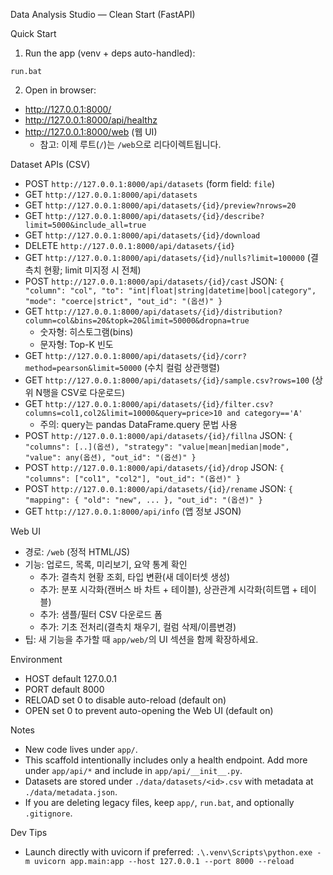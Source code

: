 Data Analysis Studio — Clean Start (FastAPI)

Quick Start

1) Run the app (venv + deps auto-handled):

```
run.bat
```

2) Open in browser:

- http://127.0.0.1:8000/
- http://127.0.0.1:8000/api/healthz
- http://127.0.0.1:8000/web  (웹 UI)
  - 참고: 이제 루트(`/`)는 `/web`으로 리다이렉트됩니다.

Dataset APIs (CSV)

- POST `http://127.0.0.1:8000/api/datasets` (form field: `file`)
- GET  `http://127.0.0.1:8000/api/datasets`
- GET  `http://127.0.0.1:8000/api/datasets/{id}/preview?nrows=20`
- GET  `http://127.0.0.1:8000/api/datasets/{id}/describe?limit=5000&include_all=true`
 - GET  `http://127.0.0.1:8000/api/datasets/{id}/download`
 - DELETE `http://127.0.0.1:8000/api/datasets/{id}`
 - GET  `http://127.0.0.1:8000/api/datasets/{id}/nulls?limit=100000` (결측치 현황; limit 미지정 시 전체)
 - POST `http://127.0.0.1:8000/api/datasets/{id}/cast` JSON: `{ "column": "col", "to": "int|float|string|datetime|bool|category", "mode": "coerce|strict", "out_id": "(옵션)" }`
 - GET  `http://127.0.0.1:8000/api/datasets/{id}/distribution?column=col&bins=20&topk=20&limit=50000&dropna=true`
     - 숫자형: 히스토그램(bins)
     - 문자형: Top-K 빈도
  - GET  `http://127.0.0.1:8000/api/datasets/{id}/corr?method=pearson&limit=50000` (수치 컬럼 상관행렬)
  - GET  `http://127.0.0.1:8000/api/datasets/{id}/sample.csv?rows=100` (상위 N행을 CSV로 다운로드)
  - GET  `http://127.0.0.1:8000/api/datasets/{id}/filter.csv?columns=col1,col2&limit=10000&query=price>10 and category=='A'`
    - 주의: query는 pandas DataFrame.query 문법 사용
  - POST `http://127.0.0.1:8000/api/datasets/{id}/fillna` JSON: `{ "columns": [..](옵션), "strategy": "value|mean|median|mode", "value": any(옵션), "out_id": "(옵션)" }`
  - POST `http://127.0.0.1:8000/api/datasets/{id}/drop` JSON: `{ "columns": ["col1", "col2"], "out_id": "(옵션)" }`
  - POST `http://127.0.0.1:8000/api/datasets/{id}/rename` JSON: `{ "mapping": { "old": "new", ... }, "out_id": "(옵션)" }`
 - GET  `http://127.0.0.1:8000/api/info` (앱 정보 JSON)

Web UI

- 경로: `/web` (정적 HTML/JS)
- 기능: 업로드, 목록, 미리보기, 요약 통계 확인
  - 추가: 결측치 현황 조회, 타입 변환(새 데이터셋 생성)
  - 추가: 분포 시각화(캔버스 바 차트 + 테이블), 상관관계 시각화(히트맵 + 테이블)
  - 추가: 샘플/필터 CSV 다운로드 폼
  - 추가: 기초 전처리(결측치 채우기, 컬럼 삭제/이름변경)
- 팁: 새 기능을 추가할 때 `app/web/`의 UI 섹션을 함께 확장하세요.

Environment

- HOST default 127.0.0.1
- PORT default 8000
- RELOAD set 0 to disable auto-reload (default on)
- OPEN set 0 to prevent auto-opening the Web UI (default on)

Notes

- New code lives under `app/`.
- This scaffold intentionally includes only a health endpoint. Add more under `app/api/*` and include in `app/api/__init__.py`.
- Datasets are stored under `./data/datasets/<id>.csv` with metadata at `./data/metadata.json`.
- If you are deleting legacy files, keep `app/`, `run.bat`, and optionally `.gitignore`.

Dev Tips

- Launch directly with uvicorn if preferred:
  `.\.venv\Scripts\python.exe -m uvicorn app.main:app --host 127.0.0.1 --port 8000 --reload`
